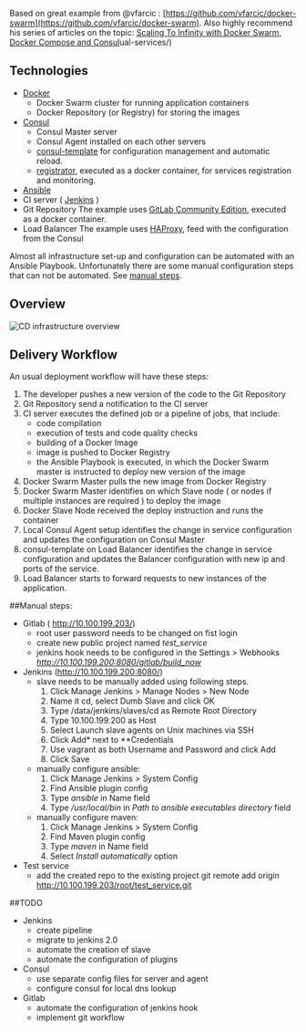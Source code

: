 
Based on great example from @vfarcic : [https://github.com/vfarcic/docker-swarm](https://github.com/vfarcic/docker-swarm). Also highly recommend his series of articles on the topic: [Scaling To Infinity with Docker Swarm, Docker Compose and Consul](https://technologyconversations.com/2015/07/02/scaling-to-infinity-with-docker-swarm-docker-compose-and-consul-part-14-a-taste-of-what-is-to-come/)ual-services/)

## Technologies
- [Docker](https://www.docker.com/what-docker)
	- Docker Swarm cluster for running application containers
	- Docker Repository (or Registry) for storing the images
- [Consul](https://www.consul.io/intro/)
	- Consul Master server 
	- Consul Agent installed on each other servers
	- [consul-template](https://github.com/hashicorp/consul-template) for configuration management and automatic reload.
	- [registrator](https://github.com/gliderlabs/registrator), executed as a docker container, for services registration and monitoring.
- [Ansible](http://docs.ansible.com/ansible/)
- CI server ( [Jenkins](https://jenkins.io) )
- Git Repository
	The example uses [GitLab Community Edition](http://docs.gitlab.com/omnibus/docker/), executed as a docker container.
- Load Balancer
	The example uses [HAProxy](http://www.haproxy.org/#desc), feed with the configuration from the Consul

Almost all infrastructure set-up and configuration can be automated with an Ansible Playbook. Unfortunately there are some manual configuration steps that can not be automated. See [manual steps](#manual-steps).

## Overview
![CD infrastructure overview](https://raw.githubusercontent.com/alexguzun/cd-infrastructure/master/img/infra.png)

## Delivery Workflow
An usual deployment workflow will have these steps:

1. The developer pushes a new version of the code to the Git Repository
2. Git Repository send a notification to the CI server
3. CI server executes the defined job or a pipeline of jobs, that include:
	- code compilation
	- execution of tests and code quality checks
	- building of a Docker Image
	- image is pushed to Docker Registry	
	- the Ansible Playbook is executed, in which the Docker Swarm master is instructed to deploy new version of the image
4. Docker Swarm Master pulls the new image from Docker Registry
5. Docker Swarm Master identifies on which Slave node ( or nodes if multiple instances are required ) to deploy the image
6. Docker Slave Node received the deploy instruction and runs the container
7. Local Consul Agent setup identifies the change in service configuration and updates the configuration on Consul Master
8. consul-template on Load Balancer identifies the change in service configuration and updates the Balancer configuration with new ip and ports of the service.
9. Load Balancer starts to forward requests to new instances of the application. 
 
##Manual steps:

- Gitlab ( http://10.100.199.203/)
	- root user password needs to be changed on fist login
	- create new public project named _test_service_
	- jenkins hook needs to be configured in the Settings > Webhooks
		_http://10.100.199.200:8080/gitlab/build_now_
- Jenkins (http://10.100.199.200:8080/)
	- slave needs to be manually added using following steps.
		1. Click Manage Jenkins > Manage Nodes > New Node
		2. Name it cd, select Dumb Slave and click OK
		3. Type /data/jenkins/slaves/cd as Remote Root Directory
		4. Type 10.100.199.200 as Host
		5. Select Launch slave agents on Unix machines via SSH
		6. Click Add* next to **Credentials
		7. Use vagrant as both Username and Password and click Add
		8. Click Save
	- manually configure ansible:
		1. Click Manage Jenkins > System Config
		2. Find Ansible plugin config
		3. Type *ansible* in Name field
		4. Type */usr/local/bin* in _Path to ansible executables directory_ field
	- manually configure maven:
		1. Click Manage Jenkins >  System Config
		2. Find Maven plugin config
		3. Type *maven* in Name field
		4. Select _Install automatically_ option
- Test service
	- add the created repo to the existing project
		git remote add origin http://10.100.199.203/root/test_service.git

##TODO

- Jenkins
	- create pipeline
	- migrate to jenkins 2.0
	- automate the creation of slave
	- automate the configuration of plugins
- Consul
	- use separate config files for server and agent
	- configure consul for local dns lookup
- Gitlab
	- automate the configuration of jenkins hook
	- implement git workflow